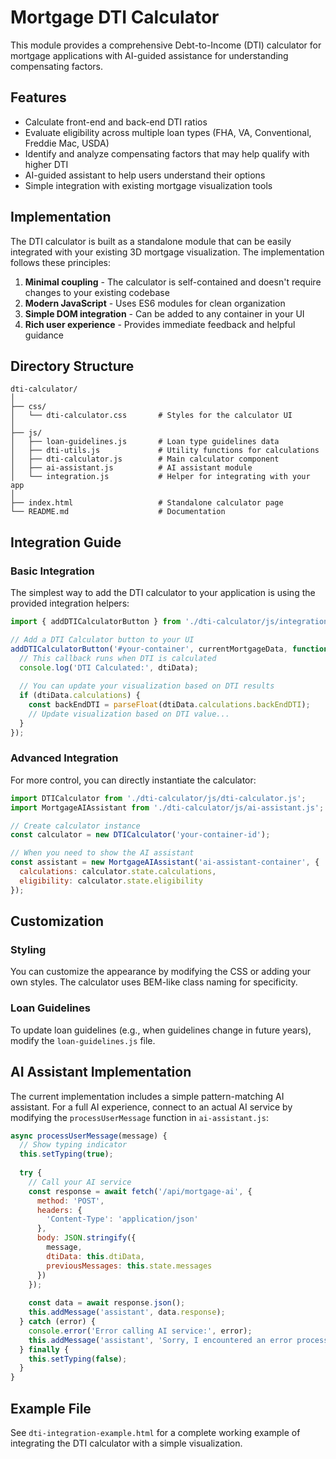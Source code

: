 # Mortgage DTI Calculator

This module provides a comprehensive Debt-to-Income (DTI) calculator for mortgage applications with AI-guided assistance for understanding compensating factors.

## Features

- Calculate front-end and back-end DTI ratios
- Evaluate eligibility across multiple loan types (FHA, VA, Conventional, Freddie Mac, USDA)
- Identify and analyze compensating factors that may help qualify with higher DTI
- AI-guided assistant to help users understand their options
- Simple integration with existing mortgage visualization tools

## Implementation

The DTI calculator is built as a standalone module that can be easily integrated with your existing 3D mortgage visualization. The implementation follows these principles:

1. **Minimal coupling** - The calculator is self-contained and doesn't require changes to your existing codebase
2. **Modern JavaScript** - Uses ES6 modules for clean organization
3. **Simple DOM integration** - Can be added to any container in your UI
4. **Rich user experience** - Provides immediate feedback and helpful guidance

## Directory Structure

```
dti-calculator/
│
├── css/
│   └── dti-calculator.css       # Styles for the calculator UI
│
├── js/
│   ├── loan-guidelines.js       # Loan type guidelines data
│   ├── dti-utils.js             # Utility functions for calculations
│   ├── dti-calculator.js        # Main calculator component
│   ├── ai-assistant.js          # AI assistant module
│   └── integration.js           # Helper for integrating with your app
│
├── index.html                   # Standalone calculator page
└── README.md                    # Documentation
```

## Integration Guide

### Basic Integration

The simplest way to add the DTI calculator to your application is using the provided integration helpers:

```javascript
import { addDTICalculatorButton } from './dti-calculator/js/integration.js';

// Add a DTI Calculator button to your UI
addDTICalculatorButton('#your-container', currentMortgageData, function(dtiData) {
  // This callback runs when DTI is calculated
  console.log('DTI Calculated:', dtiData);
  
  // You can update your visualization based on DTI results
  if (dtiData.calculations) {
    const backEndDTI = parseFloat(dtiData.calculations.backEndDTI);
    // Update visualization based on DTI value...
  }
});
```

### Advanced Integration

For more control, you can directly instantiate the calculator:

```javascript
import DTICalculator from './dti-calculator/js/dti-calculator.js';
import MortgageAIAssistant from './dti-calculator/js/ai-assistant.js';

// Create calculator instance
const calculator = new DTICalculator('your-container-id');

// When you need to show the AI assistant
const assistant = new MortgageAIAssistant('ai-assistant-container', {
  calculations: calculator.state.calculations,
  eligibility: calculator.state.eligibility
});
```

## Customization

### Styling

You can customize the appearance by modifying the CSS or adding your own styles. The calculator uses BEM-like class naming for specificity.

### Loan Guidelines

To update loan guidelines (e.g., when guidelines change in future years), modify the `loan-guidelines.js` file.

## AI Assistant Implementation

The current implementation includes a simple pattern-matching AI assistant. For a full AI experience, connect to an actual AI service by modifying the `processUserMessage` function in `ai-assistant.js`:

```javascript
async processUserMessage(message) {
  // Show typing indicator
  this.setTyping(true);
  
  try {
    // Call your AI service
    const response = await fetch('/api/mortgage-ai', {
      method: 'POST',
      headers: {
        'Content-Type': 'application/json'
      },
      body: JSON.stringify({
        message,
        dtiData: this.dtiData,
        previousMessages: this.state.messages
      })
    });
    
    const data = await response.json();
    this.addMessage('assistant', data.response);
  } catch (error) {
    console.error('Error calling AI service:', error);
    this.addMessage('assistant', 'Sorry, I encountered an error processing your request.');
  } finally {
    this.setTyping(false);
  }
}
```

## Example File

See `dti-integration-example.html` for a complete working example of integrating the DTI calculator with a simple visualization.
